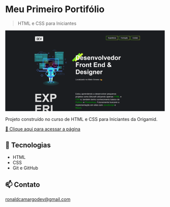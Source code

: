 # Meu Primeiro Portifólio

> HTML e CSS para Iniciantes

![preview](./preview/preview.png)

Projeto construído no curso de HTML e CSS para Iniciantes da Origamid.

[🔗 Clique aqui para acessar a página](https://ronald-ca.github.io/primeiro-portifolio/)

## 📌 Tecnologias

- HTML
- CSS
- Git e GitHub

## 📫 Contato

ronaldcamargodev@gmail.com
